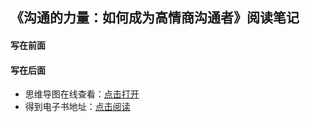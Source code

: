## 《沟通的力量：如何成为高情商沟通者》阅读笔记

#### 写在前面


#### 写在后面
- 思维导图在线查看：[点击打开](/attachment/21.《沟通的力量：如何成为高情商沟通者》.svg)
- 得到电子书地址：[点击阅读]()
